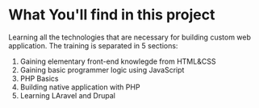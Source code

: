 # What You'll find in this project
Learning all the technologies that are necessary for building custom web application. The training is separated in 5 sections:

1. Gaining elementary front-end knowlegde from HTML&CSS
2. Gaining basic programmer logic using JavaScript
3. PHP Basics
4. Building native application with PHP
5. Learning LAravel and Drupal
